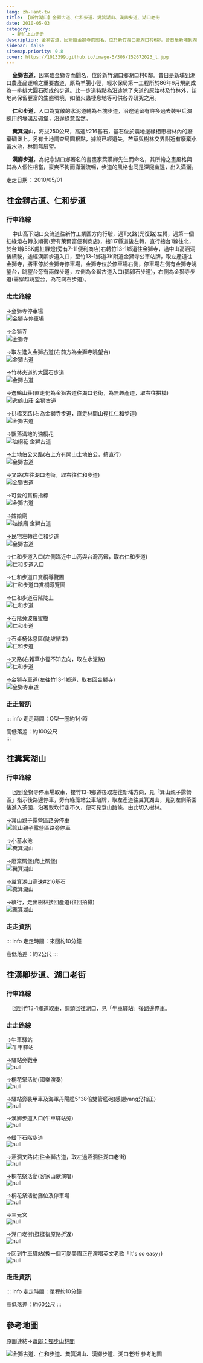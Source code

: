 ```yaml
---
lang: zh-Hant-tw
title: 【新竹湖口】金獅古道、仁和步道、糞箕湖山、漢卿步道、湖口老街
date: 2010-05-03
category: 
  - 新竹上山走走
description: 金獅古道，因緊臨金獅寺而聞名，位於新竹湖口鄉湖口村6鄰。昔日是新埔到湖口農產品運輸之重要古道，原為羊腸小徑，經水保局第一工程所於86年6月規劃成為一排排大圓石砌成的步道。此一步道特點為沿途除了夾道的原始林及竹林外，該地尚保留豐富的生態環境，如螢火蟲棲息地等可供各界研究之用。 仁和步道，入口為寬敞的水泥道轉為石塊步道，沿途遺留有許多過去裝甲兵演練用的壕溝及碉堡，沿途綠意盎然。 糞箕湖山，海拔250公尺，高速#216基石，基石位於農地邊緣相思樹林內的廢棄碉堡上。另有土地調查局圖根點，據說已經遺失，芒草與樹林交界附近有廢棄小蓄水池，林間無展望。 漢卿步道，為紀念湖口鄉著名的書畫家葉漢卿先生而命名，其所繪之畫風格與其為人個性相當，豪爽不拘而瀟灑流暢，步道的風格也同是深隧幽遠，出入瀟灑。
sidebar: false
sitemap.priority: 0.8
cover: https://1013399.github.io/image-5/306/152672023_l.jpg
---
```


    **金獅古道**，因緊臨金獅寺而聞名，位於新竹湖口鄉湖口村6鄰。昔日是新埔到湖口農產品運輸之重要古道，原為羊腸小徑，經水保局第一工程所於86年6月規劃成為一排排大圓石砌成的步道。此一步道特點為沿途除了夾道的原始林及竹林外，該地尚保留豐富的生態環境，如螢火蟲棲息地等可供各界研究之用。  

<!-- more -->

    **仁和步道**，入口為寬敞的水泥道轉為石塊步道，沿途遺留有許多過去裝甲兵演練用的壕溝及碉堡，沿途綠意盎然。  

    **糞箕湖山**，海拔250公尺，高速#216基石，基石位於農地邊緣相思樹林內的廢棄碉堡上。另有土地調查局圖根點，據說已經遺失，芒草與樹林交界附近有廢棄小蓄水池，林間無展望。  

    **漢卿步道**，為紀念湖口鄉著名的書畫家葉漢卿先生而命名，其所繪之畫風格與其為人個性相當，豪爽不拘而瀟灑流暢，步道的風格也同是深隧幽遠，出入瀟灑。

走走日期： 2010/05/01

## 往金獅古道、仁和步道
### 行車路線  
    中山高下湖口交流道往新竹工業區方向行駛，遇T叉路(光復路)左轉，遇第一個紅綠燈右轉永順街(旁有萊爾富便利商店)，接117縣道後左轉，直行接台1線往北，於台1線58K處紅綠燈(旁有7-11便利商店)右轉竹13-1鄉道往金獅寺，過中山高涵洞後續駛，途經漢卿步道入口，至竹13-1鄉道3K附近金獅寺公車站牌，取左產道往金獅寺，將車停於金獅寺停車場，金獅寺位於停車場右側，停車場左側有金獅寺眺望台，眺望台旁有兩條步道，左側為金獅古道入口(鵝卵石步道)，右側為金獅寺步道(需穿越眺望台，為花崗石步道)。

### 走走路線
→金獅寺停車場  
![金獅寺停車場](https://1013399.github.io/image-5/306/152671927_l.jpg)

→金獅寺  
![金獅寺](https://1013399.github.io/image-5/306/152671933_l.jpg)

→取左進入金獅古道(右前方為金獅寺眺望台)  
![金獅古道](https://1013399.github.io/image-5/306/152671952_l.jpg)

→竹林夾道的大圓石步道  
![金獅古道](https://1013399.github.io/image-5/306/152671961_l.jpg)

→逸鶴山莊(直走仍為金獅古道往湖口老街，為無趣產道，取右往拱橋)  
![逸鶴山莊 金獅古道](https://1013399.github.io/image-5/306/152671992_l.jpg)

→拱橋叉路(右為金獅寺步道，直走林間山徑往仁和步道)  
![金獅古道](https://1013399.github.io/image-5/306/152672023_l.jpg)

→飄落滿地的油桐花  
![油桐花 金獅古道](https://1013399.github.io/image-5/306/152672096_l.jpg)

→土地伯公叉路(右上方有開山土地伯公，續直行)  
![金獅古道](https://1013399.github.io/image-5/306/152672146_l.jpg)

→叉路(左往湖口老街，取右往仁和步道)  
![金獅古道](https://1013399.github.io/image-5/306/152672204_l.jpg)

→可愛的賞桐指標  
![金獅古道](https://1013399.github.io/image-5/306/152672369_l.jpg)

→姑娘廟  
![姑娘廟 金獅古道](https://1013399.github.io/image-5/306/152672443_l.jpg)

→民宅左轉往仁和步道  
![金獅古道](https://1013399.github.io/image-5/306/152672507_l.jpg)

→仁和步道入口(左側臨近中山高與台灣高鐵，取右仁和步道)  
![仁和步道入口](https://1013399.github.io/image-5/306/152672518_l.jpg)

→仁和步道口賞桐導覽圖  
![仁和步道口賞桐導覽圖](https://1013399.github.io/image-5/306/152672535_l.jpg)

→仁和步道石階陡上  
![仁和步道](https://1013399.github.io/image-5/306/152672555_l.jpg)

→石階旁波羅蜜樹  
![仁和步道](https://1013399.github.io/image-5/306/152672572_l.jpg)

→石桌椅休息區(陡坡結束)  
![仁和步道](https://1013399.github.io/image-5/306/152672587_l.jpg)

→叉路(右雜草小徑不知去向，取左水泥路)  
![仁和步道](https://1013399.github.io/image-5/306/152672598_l.jpg)

→金獅寺車道(左往竹13-1鄉道，取右回金獅寺)  
![金獅寺車道](https://1013399.github.io/image-5/306/152672657_l.jpg)

### 走走資訊
::: info
走走時間：O型一圈約1小時

高低落差：約100公尺  
:::

## 往糞箕湖山
### 行車路線
    回到金獅寺停車場取車，接竹13-1鄉道後取左往新埔方向，見「箕山親子露營區」指示後路邊停車，旁有綠藻站公車站牌，取左產道往糞箕湖山，見到左側茶園後進入茶園，沿著駁坎行走不久，便可見登山路條，由此切入樹林。

→箕山親子露營區路旁停車  
![箕山親子露營區路旁停車](https://1013399.github.io/image-5/306/152672673_l.jpg)

→小蓄水池  
![糞箕湖山](https://1013399.github.io/image-5/306/152672715_l.jpg)

→廢棄碉堡(爬上碉堡)  
![糞箕湖山](https://1013399.github.io/image-5/306/152672837_l.jpg)

→糞箕湖山高速#216基石  
![糞箕湖山](https://1013399.github.io/image-5/306/152672853_l.jpg)

→續行，走出樹林接回產道(往回拍攝)  
![糞箕湖山](https://1013399.github.io/image-5/306/152672869_l.jpg)

### 走走資訊
::: info
走走時間：來回約10分鐘

高低落差：約2公尺
:::


## 往漢卿步道、湖口老街
### 行車路線  
    回到竹13-1鄉道取車，調頭回往湖口，見「牛車驛站」後路邊停車。

### 走走路線
→牛車驛站  
![牛車驛站](https://1013399.github.io/image-5/306/152673027_l.jpg)

→驛站旁戰車  
![null](https://1013399.github.io/image-5/306/152672935_l.jpg)

→桐花祭活動(國樂演奏)  
![null](https://1013399.github.io/image-5/306/152672915_l.jpg)

→驛站旁裝甲車及海軍丹陽艦5"38倍雙管艦砲(感謝yang兄指正)  
![null](https://1013399.github.io/image-5/306/152672888_l.jpg)

→漢卿步道入口(牛車驛站旁)  
![null](https://1013399.github.io/image-5/306/152673108_l.jpg)

→緩下石階步道  
![null](https://1013399.github.io/image-5/306/152673121_l.jpg)

→涵洞叉路(右往金獅古道，取左過涵洞往湖口老街)  
![null](https://1013399.github.io/image-5/306/152673150_l.jpg)

→桐花祭活動(客家山歌演唱)  
![null](https://1013399.github.io/image-5/306/152673156_l.jpg)

→桐花祭活動攤位及停車場  
![null](https://1013399.github.io/image-5/306/152673166_l.jpg)

→三元宮  
![null](https://1013399.github.io/image-5/306/152673176_l.jpg)

→湖口老街(逛逛後原路折返)  
![null](https://1013399.github.io/image-5/306/152673182_l.jpg)

→回到牛車驛站(換一個可愛美眉正在演唱英文老歌「It's so easy」)  
![null](https://1013399.github.io/image-5/306/152671770_l.jpg)


### 走走資訊
::: info
走走時間：單程約10分鐘

高低落差：約60公尺
:::

## 參考地圖
原圖連結→[蕭郎：獨步山林間](http://www.yougoipay.com/kenny/w691/index.htm)

![金獅古道、仁和步道、糞箕湖山、漢卿步道、湖口老街 參考地圖](https://1013399.github.io/image-5/306/152679200_l.jpg)